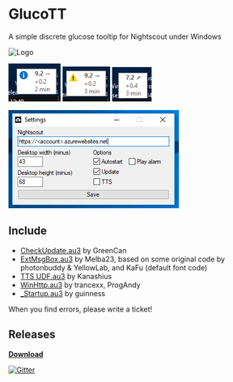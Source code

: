 # GlucoTT
A simple discrete glucose tooltip for Nightscout under Windows

![Logo](https://raw.githubusercontent.com/Matze1985/GlucoTT/master/Icon.ico)

![Example 1](https://github.com/Matze1985/GlucoTT/blob/master/Screenshots/Example_1.PNG) ![Example 2](https://github.com/Matze1985/GlucoTT/blob/master/Screenshots/Example_2.PNG) ![Example 3](https://github.com/Matze1985/GlucoTT/blob/master/Screenshots/Example_3.PNG) 

![Example 4](https://github.com/Matze1985/GlucoTT/blob/master/Screenshots/Example_4.PNG)

## Include
* [CheckUpdate.au3](https://www.autoitscript.com/forum/topic/162107-checkupdate-autoupdate-a-running-script-or-exe-over-the-web/) by GreenCan
* [ExtMsgBox.au3](http://www.autoitscript.com/forum/index.php?showtopic=109096) by Melba23, based on some original code by photonbuddy & YellowLab, and KaFu (default font code)
* [TTS UDF.au3](http://www.autoitscript.com/forum/index.php?showtopic=173934) by Kanashius
* [WinHttp.au3](http://www.autoitscript.com/forum/index.php?showtopic=84133) by trancexx, ProgAndy
* [_Startup.au3](https://www.autoitscript.com/forum/topic/124508-_startup-create-startup-entries-in-the-startup-folder-or-registry/) by guinness

When you find errors, please write a ticket!

## Releases
[**Download**](https://github.com/Matze1985/GlucoTT/releases)

[![Gitter](https://badges.gitter.im/Matze1985/GlucoTT.svg)](https://gitter.im/Matze1985/GlucoTT?utm_source=badge&utm_medium=badge&utm_campaign=pr-badge)